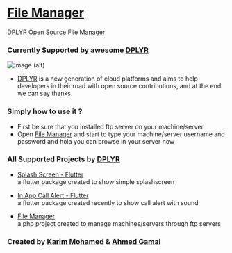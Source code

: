 # [File Manager](https://file-manager.dplyr.dev)
[DPLYR](https://dplyr.dev) Open Source File Manager

### Currently Supported by awesome [DPLYR](https://dplyr.dev)
![image (alt)](https://i.imgur.com/D1WG1Bo.png&s=50)
* [DPLYR](https://dplyr.dev) is a new generation of cloud platforms and aims to help developers in their road with open source contributions, and at the end we can say thanks.

### Simply how to use it ?

* First be sure that you installed ftp server on your machine/server
* Open [File Manager](https://file-manager.dplyr.dev) and start to type your machine/server username and password and hola you can browse in your server now

### All Supported Projects by [DPLYR](https://dplyr.dev)
* [Splash Screen - Flutter](https://github.com/DPLYR-dev/SplashScreenFlutterPackage)
  <br> a flutter package created to show simple splashscreen

* [In App Call Alert - Flutter](https://github.com/DPLYR-dev/InAppCallAlert)
  <br> a flutter package created recently to show call alert with sound

* [File Manager](https://github.com/DPLYR-dev/file-manager)
  <br> a php project created to manage machines/servers through ftp servers

### Created by [Karim Mohamed](https://github.com/KarimMohamed20) & [Ahmed Gamal](https://github.com/ahmedmgh67)
